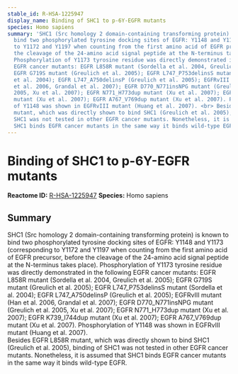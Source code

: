 ```yaml
---
stable_id: R-HSA-1225947
display_name: Binding of SHC1 to p-6Y-EGFR mutants
species: Homo sapiens
summary: 'SHC1 (Src homology 2 domain-containing transforming protein) is known to
  bind two phosphorylated tyrosine docking sites of EGFR: Y1148 and Y1173 (corresponding
  to Y1172 and Y1197 when counting from the first amino acid of EGFR precursor, before
  the cleavage of the 24-amino acid signal peptide at the N-terminus takes place).
  Phosphorylation of Y1173 tyrosine residue was directly demonstrated in the following
  EGFR cancer mutants: EGFR L858R mutant (Sordella et al. 2004, Greulich et al. 2005);
  EGFR G719S mutant (Greulich et al. 2005); EGFR L747_P753delinsS mutant (Sordella
  et al. 2004); EGFR L747_A750delinsP (Greulich et al. 2005); EGFRvIII mutant (Han
  et al. 2006, Grandal et al. 2007); EGFR D770_N771insNPG mutant (Greulich et al.
  2005, Xu et al. 2007); EGFR N771_H773dup mutant (Xu et al. 2007); EGFR K739_I744dup
  mutant (Xu et al. 2007); EGFR A767_V769dup mutant (Xu et al. 2007). Phosphorylation
  of Y1148 was shown in EGFRvIII mutant (Huang et al. 2007). <br> Besides EGFR L858R
  mutant, which was directly shown to bind SHC1 (Greulich et al. 2005), binding of
  SHC1 was not tested in other EGFR cancer mutants. Nonetheless, it is assumed that
  SHC1 binds EGFR cancer mutants in the same way it binds wild-type EGFR.'
---
```


# Binding of SHC1 to p-6Y-EGFR mutants
**Reactome ID:** [R-HSA-1225947](https://reactome.org/content/detail/R-HSA-1225947)
**Species:** Homo sapiens

## Summary

SHC1 (Src homology 2 domain-containing transforming protein) is known to bind two phosphorylated tyrosine docking sites of EGFR: Y1148 and Y1173 (corresponding to Y1172 and Y1197 when counting from the first amino acid of EGFR precursor, before the cleavage of the 24-amino acid signal peptide at the N-terminus takes place). Phosphorylation of Y1173 tyrosine residue was directly demonstrated in the following EGFR cancer mutants: EGFR L858R mutant (Sordella et al. 2004, Greulich et al. 2005); EGFR G719S mutant (Greulich et al. 2005); EGFR L747_P753delinsS mutant (Sordella et al. 2004); EGFR L747_A750delinsP (Greulich et al. 2005); EGFRvIII mutant (Han et al. 2006, Grandal et al. 2007); EGFR D770_N771insNPG mutant (Greulich et al. 2005, Xu et al. 2007); EGFR N771_H773dup mutant (Xu et al. 2007); EGFR K739_I744dup mutant (Xu et al. 2007); EGFR A767_V769dup mutant (Xu et al. 2007). Phosphorylation of Y1148 was shown in EGFRvIII mutant (Huang et al. 2007). <br> Besides EGFR L858R mutant, which was directly shown to bind SHC1 (Greulich et al. 2005), binding of SHC1 was not tested in other EGFR cancer mutants. Nonetheless, it is assumed that SHC1 binds EGFR cancer mutants in the same way it binds wild-type EGFR.
